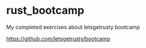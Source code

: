 # rust_bootcamp
My completed exercises about letsgetrusty bootcamp

https://github.com/letsgetrusty/bootcamp
